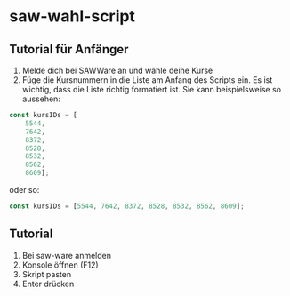 # saw-wahl-script

## Tutorial für Anfänger
1. Melde dich bei SAWWare an und wähle deine Kurse
2. Füge die Kursnummern in die Liste am Anfang des Scripts ein. Es ist wichtig, dass die Liste richtig formatiert ist. Sie kann beispielsweise so aussehen:
```js
const kursIDs = [
    5544,
    7642,
    8372,
    8528,
    8532,
    8562,
    8609];
```
oder so:
```js
const kursIDs = [5544, 7642, 8372, 8528, 8532, 8562, 8609];
```

## Tutorial
1. Bei saw-ware anmelden
2. Konsole öffnen (F12)
3. Skript pasten
4. Enter drücken